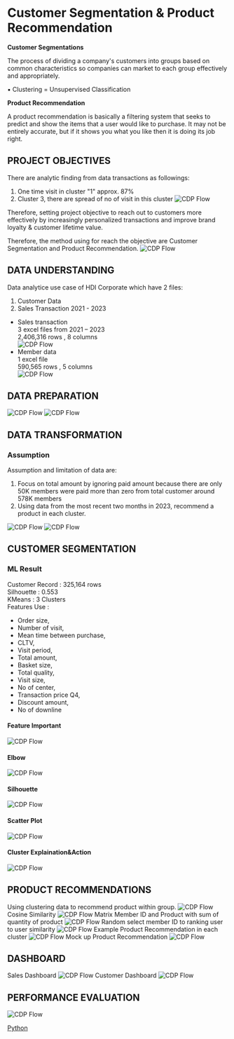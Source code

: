 # Customer Segmentation & Product Recommendation   

**Customer Segmentations**     

The process of dividing a company's customers into groups based on common characteristics so companies can market to each group effectively and appropriately.    

▪ Clustering = Unsupervised Classification    

**Product Recommendation**    

A product recommendation is basically a filtering system that seeks to predict and show the items that a user would like to purchase. It may not be entirely accurate, but if it shows you what you like then it is doing its job right.    

## PROJECT OBJECTIVES    
There are analytic finding from data transactions as followings:    
1. One time visit in cluster "1" approx. 87%
2. Cluster 3, there are spread of no of visit in this cluster
![CDP Flow](https://github.com/Pinnun/MADT8101-Seminar-in-Advanced-Analytic/blob/445107beea8634d3a3f20d0cb3d6feebd320d5e4/5%20Customer%20Segmentation_Product%20Recommendation/Raw%20Data/No%20of%20customer%20in%20each%20cluster.png)

Therefore, setting project objective to reach out to customers more effectively by increasingly personalized transactions and improve brand loyalty & customer lifetime value.

Therefore, the method using for reach the objective are Customer Segmentation and Product Recommendation. 
![CDP Flow](https://github.com/Pinnun/MADT8101-Seminar-in-Advanced-Analytic/blob/445107beea8634d3a3f20d0cb3d6feebd320d5e4/5%20Customer%20Segmentation_Product%20Recommendation/Raw%20Data/12%20Product%20Recommendation1.png)
## DATA UNDERSTANDING     
Data analytice use case of HDI Corporate which have 2 files:     
1) Customer Data     
2) Sales Transaction 2021 - 2023     
- Sales transaction     
3 excel files from 2021 – 2023     
2,406,316 rows , 8 columns     
![CDP Flow](https://github.com/Pinnun/MADT8101-Seminar-in-Advanced-Analytic/blob/445107beea8634d3a3f20d0cb3d6feebd320d5e4/5%20Customer%20Segmentation_Product%20Recommendation/Raw%20Data/1%20Data%20Understanding%201.png)
- Member data      
1 excel file     
590,565 rows , 5 columns     
![CDP Flow](https://github.com/Pinnun/MADT8101-Seminar-in-Advanced-Analytic/blob/445107beea8634d3a3f20d0cb3d6feebd320d5e4/5%20Customer%20Segmentation_Product%20Recommendation/Raw%20Data/2%20Data%20Understanding%202.png)
## DATA PREPARATION        
![CDP Flow](https://github.com/Pinnun/MADT8101-Seminar-in-Advanced-Analytic/blob/445107beea8634d3a3f20d0cb3d6feebd320d5e4/5%20Customer%20Segmentation_Product%20Recommendation/Raw%20Data/3%20SanityCheck1.png)
![CDP Flow](https://github.com/Pinnun/MADT8101-Seminar-in-Advanced-Analytic/blob/445107beea8634d3a3f20d0cb3d6feebd320d5e4/5%20Customer%20Segmentation_Product%20Recommendation/Raw%20Data/4%20SanityCheck2.png)
## DATA TRANSFORMATION     
### Assumption
Assumption and limitation of data are:     
1. Focus on total amount by ignoring paid amount because there are only 50K members were paid more than zero from total customer around 578K members     
2. Using data from the most recent two months in 2023, recommend a product in each cluster.

![CDP Flow](https://github.com/Pinnun/MADT8101-Seminar-in-Advanced-Analytic/blob/445107beea8634d3a3f20d0cb3d6feebd320d5e4/5%20Customer%20Segmentation_Product%20Recommendation/Raw%20Data/5%20Data%20Transformation1.png)
![CDP Flow](https://github.com/Pinnun/MADT8101-Seminar-in-Advanced-Analytic/blob/445107beea8634d3a3f20d0cb3d6feebd320d5e4/5%20Customer%20Segmentation_Product%20Recommendation/Raw%20Data/6%20Data%20Transformation2.png)
## CUSTOMER SEGMENTATION     
### ML Result     
Customer Record : 325,164 rows     
Silhouette : 0.553      
KMeans : 3 Clusters   
Features Use :
- Order size,     
- Number of visit,      
- Mean time between purchase,      
- CLTV,      
- Visit period,      
- Total amount,      
- Basket size,    
- Total quality,     
- Visit size,      
- No of center,      
- Transaction price Q4,      
- Discount amount,      
- No of downline
#### Feature Important     
![CDP Flow](https://github.com/Pinnun/MADT8101-Seminar-in-Advanced-Analytic/blob/445107beea8634d3a3f20d0cb3d6feebd320d5e4/5%20Customer%20Segmentation_Product%20Recommendation/Raw%20Data/7%20Feature%20Important.png)
#### Elbow
![CDP Flow](https://github.com/Pinnun/MADT8101-Seminar-in-Advanced-Analytic/blob/445107beea8634d3a3f20d0cb3d6feebd320d5e4/5%20Customer%20Segmentation_Product%20Recommendation/Raw%20Data/8%20Elbow.png)
#### Silhouette
![CDP Flow](https://github.com/Pinnun/MADT8101-Seminar-in-Advanced-Analytic/blob/445107beea8634d3a3f20d0cb3d6feebd320d5e4/5%20Customer%20Segmentation_Product%20Recommendation/Raw%20Data/9%20silhouette.jpg)
#### Scatter Plot
![CDP Flow](https://github.com/Pinnun/MADT8101-Seminar-in-Advanced-Analytic/blob/445107beea8634d3a3f20d0cb3d6feebd320d5e4/5%20Customer%20Segmentation_Product%20Recommendation/Raw%20Data/10%20Scatter%20plot.jpg)
#### Cluster Explaination&Action
![CDP Flow](https://github.com/Pinnun/MADT8101-Seminar-in-Advanced-Analytic/blob/445107beea8634d3a3f20d0cb3d6feebd320d5e4/5%20Customer%20Segmentation_Product%20Recommendation/Raw%20Data/11%20Customer%20Segmentation.png)
## PRODUCT RECOMMENDATIONS     
Using clustering data to recommend product within group.
![CDP Flow](https://github.com/Pinnun/MADT8101-Seminar-in-Advanced-Analytic/blob/445107beea8634d3a3f20d0cb3d6feebd320d5e4/5%20Customer%20Segmentation_Product%20Recommendation/Raw%20Data/12%20Product%20Recommendation1.png)
Cosine Similarity
![CDP Flow](https://github.com/Pinnun/MADT8101-Seminar-in-Advanced-Analytic/blob/445107beea8634d3a3f20d0cb3d6feebd320d5e4/5%20Customer%20Segmentation_Product%20Recommendation/Raw%20Data/13%20Product%20Recommendation2.png)
Matrix Member ID and Product with sum of quantity of product
![CDP Flow](https://github.com/Pinnun/MADT8101-Seminar-in-Advanced-Analytic/blob/445107beea8634d3a3f20d0cb3d6feebd320d5e4/5%20Customer%20Segmentation_Product%20Recommendation/Raw%20Data/14%20Product%20Recommendation3.png)
Random select member ID to ranking user to user similarity
![CDP Flow](https://github.com/Pinnun/MADT8101-Seminar-in-Advanced-Analytic/blob/445107beea8634d3a3f20d0cb3d6feebd320d5e4/5%20Customer%20Segmentation_Product%20Recommendation/Raw%20Data/15%20Product%20Recommendation4.png)
Example Product Recommendation in each cluster
![CDP Flow](https://github.com/Pinnun/MADT8101-Seminar-in-Advanced-Analytic/blob/445107beea8634d3a3f20d0cb3d6feebd320d5e4/5%20Customer%20Segmentation_Product%20Recommendation/Raw%20Data/16%20Product%20Recommendation5.png)
Mock up Product Recommendation
![CDP Flow](https://github.com/Pinnun/MADT8101-Seminar-in-Advanced-Analytic/blob/445107beea8634d3a3f20d0cb3d6feebd320d5e4/5%20Customer%20Segmentation_Product%20Recommendation/Raw%20Data/17%20Product%20Recommendation6.png)

## DASHBOARD     
Sales Dashboard
![CDP Flow](https://github.com/Pinnun/MADT8101-Seminar-in-Advanced-Analytic/blob/445107beea8634d3a3f20d0cb3d6feebd320d5e4/5%20Customer%20Segmentation_Product%20Recommendation/Raw%20Data/Sales%20Dashboard.png
)
Customer Dashboard
![CDP Flow](https://github.com/Pinnun/MADT8101-Seminar-in-Advanced-Analytic/blob/445107beea8634d3a3f20d0cb3d6feebd320d5e4/5%20Customer%20Segmentation_Product%20Recommendation/Raw%20Data/Customer.png)

## PERFORMANCE EVALUATION
![CDP Flow](https://github.com/Pinnun/MADT8101-Seminar-in-Advanced-Analytic/blob/445107beea8634d3a3f20d0cb3d6feebd320d5e4/5%20Customer%20Segmentation_Product%20Recommendation/Raw%20Data/18%20Performance%20Evaluation.png)

[Python](https://github.com/Pinnun/MADT8101-Seminar-in-Advanced-Analytic/tree/6bc20a7706e5e3e1440f9a95e078fd6fe8985f3b/5%20Customer%20Segmentation_Product%20Recommendation/Python)
